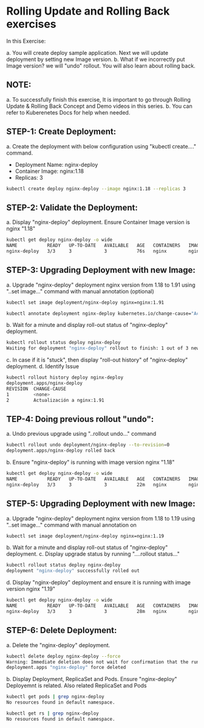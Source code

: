 # Rolling Update and Rolling Back **exercises**

In this Exercise:

a. You will create deploy sample application. Next we will update deployment by setting new Image version.
b. What if we incorrectly put Image version? we will "undo" rollout. You will also learn about rolling back.

NOTE: 
-----
a. To successfully finish this exercise, It is important to go through Rolling Update & Rolling Back Concept and Demo videos in this series.
b. You can refer to Kuberenetes Docs for help when needed.

STEP-1: Create Deployment:
--------------------------
a. Create the deployment with below configuration using "kubectl create...." command.

- Deployment Name: nginx-deploy
- Container Image: nginx:1.18
- Replicas: 3

```bash
kubectl create deploy nginx-deploy --image nginx:1.18 --replicas 3
```

STEP-2: Validate the Deployment:
--------------------------------
a. Display "nginx-deploy" deployment. Ensure Container Image version is nginx "1.18"

```bash
kubectl get deploy nginx-deploy -o wide
NAME           READY   UP-TO-DATE   AVAILABLE   AGE   CONTAINERS   IMAGES       SELECTOR
nginx-deploy   3/3     3            3           76s   nginx        nginx:1.18   app=nginx-deploy
```

STEP-3: Upgrading Deployment with new Image:
--------------------------------------------
a. Upgrade "nginx-deploy" deployment nginx version from 1.18 to 1.91 using "..set image..." command with manual annotation (optional)

```bash
kubectl set image deployment/nginx-deploy nginx=nginx:1.91
```

```bash
kubectl annotate deployment nginx-deploy kubernetes.io/change-cause="Actualización a nginx:1.91"
```

b. Wait for a minute and display roll-out status of "nginx-deploy" deployment.

```bash
kubectl rollout status deploy nginx-deploy
Waiting for deployment "nginx-deploy" rollout to finish: 1 out of 3 new replicas have been updated...
```

c. In case if it is "stuck", then display "roll-out history" of "nginx-deploy" deployment. 
d. Identify Issue

```bash
kubectl rollout history deploy nginx-deploy
deployment.apps/nginx-deploy 
REVISION  CHANGE-CAUSE
1         <none>
2         Actualización a nginx:1.91
```

TEP-4: Doing previous rollout "undo":
--------------------------------------
a. Undo previous upgrade using "..rollout undo..." command

```bash
kubectl rollout undo deployment/nginx-deploy --to-revision=0
deployment.apps/nginx-deploy rolled back
```

b. Ensure "nginx-deploy" is running with image version nginx "1.18"
```bash
kubectl get deploy nginx-deploy -o wide
NAME           READY   UP-TO-DATE   AVAILABLE   AGE   CONTAINERS   IMAGES       SELECTOR
nginx-deploy   3/3     3            3           22m   nginx        nginx:1.18   app=nginx-deploy
```

STEP-5: Upgrading Deployment with new Image:
--------------------------------------------
a. Upgrade "nginx-deploy" deployment nginx version from 1.18 to 1.19 using "..set image..." command with manual annotation on

```bash
kubectl set image deployment/nginx-deploy nginx=nginx:1.19
```

b. Wait for a minute and display roll-out status of "nginx-deploy" deployment.
c. Display upgrade status by running "....rollout status..."

```bash
kubectl rollout status deploy nginx-deploy
deployment "nginx-deploy" successfully rolled out
```

d. Display "nginx-deploy" deployment and ensure it is running with image version nginx "1.19"

```bash
kubectl get deploy nginx-deploy -o wide
NAME           READY   UP-TO-DATE   AVAILABLE   AGE   CONTAINERS   IMAGES       SELECTOR
nginx-deploy   3/3     3            3           28m   nginx        nginx:1.19   app=nginx-deploy
```

STEP-6: Delete Deployment:
--------------------------
a. Delete the "nginx-deploy" deployment. 

```bash
kubectl delete deploy nginx-deploy --force
Warning: Immediate deletion does not wait for confirmation that the running resource has been terminated. The resource may continue to run on the cluster indefinitely.
deployment.apps "nginx-deploy" force deleted
```

b. Display Deployment, ReplicaSet and Pods. Ensure "nginx-deploy" Deployemnt is related. Also related ReplicaSet and Pods

```bash
kubectl get pods | grep nginx-deploy
No resources found in default namespace.

kubectl get rs | grep nginx-deploy
No resources found in default namespace.
```





